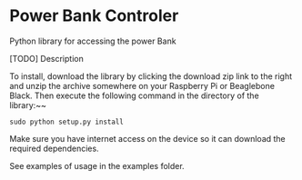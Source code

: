 Power Bank Controler
===================

Python library for accessing the power Bank

[TODO] Description

To install, download the library by clicking the download zip link to the right and unzip the archive somewhere on your Raspberry Pi or Beaglebone Black.  Then execute the following command in the directory of the library:~~

````
sudo python setup.py install
````

Make sure you have internet access on the device so it can download the required dependencies.

See examples of usage in the examples folder.

